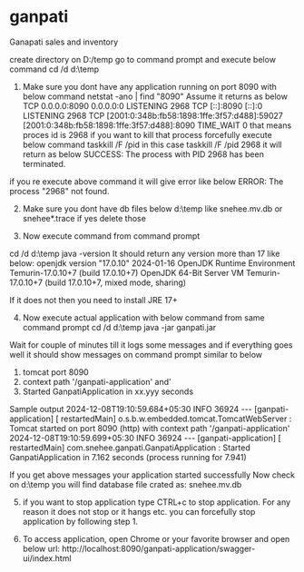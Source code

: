 # ganpati
Ganapati sales and inventory

create directory
on D:/temp
go to command prompt and execute below command
cd /d d:\temp
1. Make sure you dont have any application running on port 8090
with below command
netstat -ano | find "8090"
Assume it returns as below
  TCP    0.0.0.0:8090           0.0.0.0:0              LISTENING       2968
  TCP    [::]:8090              [::]:0                 LISTENING       2968
  TCP    [2001:0:348b:fb58:1898:1ffe:3f57:d488]:59027  [2001:0:348b:fb58:1898:1ffe:3f57:d488]:8090  TIME_WAIT       0
that means proces id is 2968
if you want to kill that process forcefully execute below command
taskkill /F /pid <process id>
in this case
taskkill /F /pid 2968
it will return as below
SUCCESS: The process with PID 2968 has been terminated.

if you re execute above command it will give error like below
ERROR: The process "2968" not found.

2. Make sure you dont have db files below d:\temp
like 
snehee.mv.db
or
snehee*.trace
if yes delete those

3. Now execute command from command prompt

cd /d d:\temp
java -version
It should return any version more than 17 like below:
openjdk version "17.0.10" 2024-01-16
OpenJDK Runtime Environment Temurin-17.0.10+7 (build 17.0.10+7)
OpenJDK 64-Bit Server VM Temurin-17.0.10+7 (build 17.0.10+7, mixed mode, sharing)

If it does not then you need to install JRE 17+

4. Now execute actual application with below command from same command prompt
cd /d d:\temp
java -jar ganpati.jar

Wait for couple of minutes till it logs some messages and if everything goes well it should show messages on command prompt similar to below
1. tomcat port 8090
2. context path '/ganpati-application' and'
3. Started GanpatiApplication in xx.yyy seconds

Sample output
2024-12-08T19:10:59.684+05:30 INFO 36924 --- [ganpati-application] [  restartedMain]
o.s.b.w.embedded.tomcat.TomcatWebServer  : Tomcat started on port 8090 (http) with context path '/ganpati-application'
2024-12-08T19:10:59.699+05:30 INFO 36924 --- [ganpati-application] [  restartedMain]
com.snehee.ganpati.GanpatiApplication    : Started GanpatiApplication in 7.162 seconds (process running for 7.941)

If you get above messages your application started successfully
Now check on d:\temp you will find database file crated as:
snehee.mv.db

5. if you want to stop application type CTRL+c to stop application. For any reason it does not stop or it hangs etc. you can forcefully stop application by following step 1.

6. To access application, open Chrome or your favorite browser and open below url:
http://localhost:8090/ganpati-application/swagger-ui/index.html

